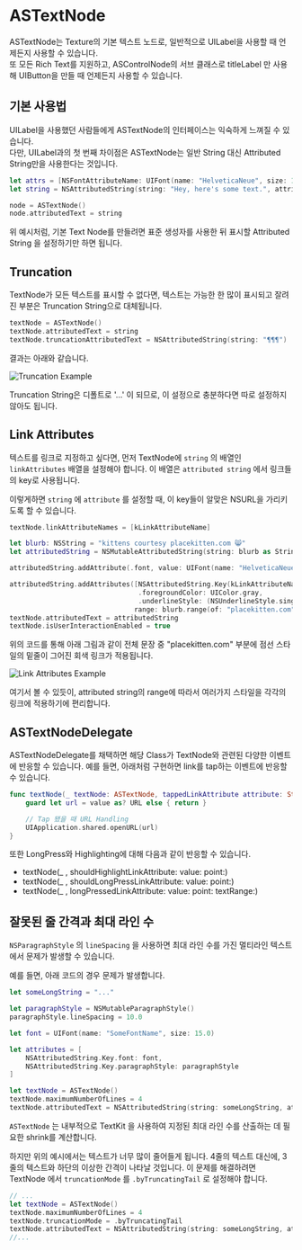 # ASTextNode

ASTextNode는 Texture의 기본 텍스트 노드로, 일반적으로 UILabel을 사용할 때 언제든지 사용할 수 있습니다.  
또 모든 Rich Text를 지원하고, ASControlNode의 서브 클래스로 titleLabel 만 사용해 UIButton을 만들 때 언제든지 사용할 수 있습니다.

## 기본 사용법

UILabel을 사용했던 사람들에게 ASTextNode의 인터페이스는 익숙하게 느껴질 수 있습니다.  
다만, UILabel과의 첫 번째 차이점은 ASTextNode는 일반 String 대신 Attributed String만을 사용한다는 것입니다.

```swift
let attrs = [NSFontAttributeName: UIFont(name: "HelveticaNeue", size: 12.0)]
let string = NSAttributedString(string: "Hey, here's some text.", attributes: attrs)

node = ASTextNode()
node.attributedText = string
```

위 예시처럼, 기본 Text Node를 만들려면 표준 생성자를 사용한 뒤 표시할 Attributed String 을 설정하기만 하면 됩니다.

## Truncation

TextNode가 모든 텍스트를 표시할 수 없다면, 텍스트는 가능한 한 많이 표시되고 잘려진 부분은 Truncation String으로 대체됩니다.

```swift
textNode = ASTextNode()
textNode.attributedText = string
textNode.truncationAttributedText = NSAttributedString(string: "¶¶¶")
```

결과는 아래와 같습니다.

![Truncation Example](../.gitbook/assets/image.png)

Truncation String은 디폴트로 '...' 이 되므로, 이 설정으로 충분하다면 따로 설정하지 않아도 됩니다.

## Link Attributes

텍스트를 링크로 지정하고 싶다면, 먼저 TextNode에 `string` 의 배열인 `linkAttributes` 배열을 설정해야 합니다. 이 배열은 `attributed string` 에서 링크들의 key로 사용됩니다.

이렇게하면  `string` 에 `attribute` 를 설정할 때, 이 key들이 알맞은 NSURL을 가리키도록 할 수 있습니다.

```swift
textNode.linkAttributeNames = [kLinkAttributeName]

let blurb: NSString = "kittens courtesy placekitten.com 😸"
let attributedString = NSMutableAttributedString(string: blurb as String)

attributedString.addAttribute(.font, value: UIFont(name: "HelveticaNeue-Light", size: 16.0)!, range: NSRange(location: 0, length: blurb.length))

attributedString.addAttributes([NSAttributedString.Key(kLinkAttributeName): NSURL(string: "http://placekitten.com/")!,
                                .foregroundColor: UIColor.gray,
                                .underlineStyle: (NSUnderlineStyle.single.rawValue | NSUnderlineStyle.patternDashDot.rawValue)],
                               range: blurb.range(of: "placekitten.com"))
textNode.attributedText = attributedString
textNode.isUserInteractionEnabled = true
```

위의 코드를 통해 아래 그림과 같이 전체 문장 중 "placekitten.com" 부분에 점선 스타일의 밑줄이 그어진 회색 링크가 적용됩니다.

![Link Attributes Example](../.gitbook/assets/kittenlink.png)

여기서 볼 수 있듯이, attributed string의 range에 따라서 여러가지 스타일을 각각의 링크에 적용하기에 편리합니다.

## ASTextNodeDelegate

ASTextNodeDelegate를 채택하면 해당 Class가 TextNode와 관련된 다양한 이벤트에 반응할 수 있습니다.
예를 들면, 아래처럼 구현하면 link를 tap하는 이벤트에 반응할 수 있습니다.

```swift
func textNode(_ textNode: ASTextNode, tappedLinkAttribute attribute: String, value: Any, at point: CGPoint, textRange: NSRange) {
    guard let url = value as? URL else { return }

    // Tap 됐을 때 URL Handling
    UIApplication.shared.openURL(url)
}
```

또한 LongPress와 Highlighting에 대해 다음과 같이 반응할 수 있습니다.

* textNode\(\_ , shouldHighlightLinkAttribute: value: point:\)
* textNode\(\_ , shouldLongPressLinkAttribute: value: point:\)
* textNode\(\_ , longPressedLinkAttribute: value: point: textRange:\)

## 잘못된 줄 간격과 최대 라인 수

`NSParagraphStyle` 의 `lineSpacing` 을 사용하면 최대 라인 수를 가진 멀티라인 텍스트에서 문제가 발생할 수 있습니다.

예를 들면, 아래 코드의 경우 문제가 발생합니다.

```swift
let someLongString = "..."

let paragraphStyle = NSMutableParagraphStyle()
paragraphStyle.lineSpacing = 10.0

let font = UIFont(name: "SomeFontName", size: 15.0)

let attributes = [
    NSAttributedString.Key.font: font,
    NSAttributedString.Key.paragraphStyle: paragraphStyle
]

let textNode = ASTextNode()
textNode.maximumNumberOfLines = 4
textNode.attributedText = NSAttributedString(string: someLongString, attributes: attributes)
```

`ASTextNode` 는 내부적으로 TextKit 을 사용하여 지정된 최대 라인 수를 산출하는 데 필요한 shrink를 계산합니다.

하지만 위의 예시에서는 텍스트가 너무 많이 줄어들게 됩니다. 4줄의 텍스트 대신에, 3줄의 텍스트와 하단의 이상한 간격이 나타날 것입니다. 이 문제를 해결하려면 TextNode 에서 `truncationMode` 를 `.byTruncatingTail` 로 설정해야 합니다.

```swift
// ...
let textNode = ASTextNode()
textNode.maximumNumberOfLines = 4
textNode.truncationMode = .byTruncatingTail
textNode.attributedText = NSAttributedString(string: someLongString, attributes: attributes)
//...
```

